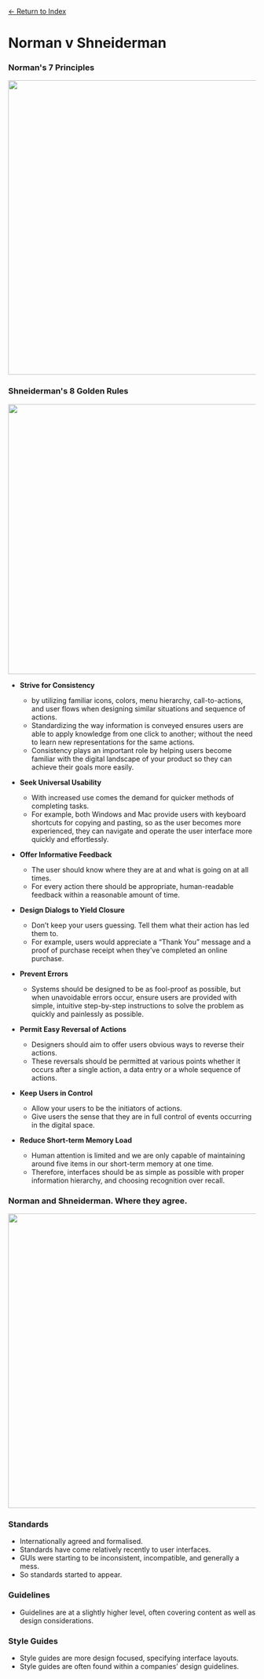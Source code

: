 [← Return to Index](https://github.com/kspra3/FIT3175-Notes)

# Norman v Shneiderman

### Norman's 7 Principles
<img src=https://github.com/kspra3/FIT3175-Notes/blob/master/Images/normans_7_principles.png width="600">

### Shneiderman's 8 Golden Rules
<img src=https://github.com/kspra3/FIT3175-Notes/blob/master/Images/shneiderman.png width="550">

* **Strive for Consistency** 
  * by utilizing familiar icons, colors, menu hierarchy, call-to-actions, and user flows when designing similar situations and sequence of actions. 
  * Standardizing the way information is conveyed ensures users are able to apply knowledge from one click to another; without the need to learn new representations for the same actions. 
  * Consistency plays an important role by helping users become familiar with the digital landscape of your product so they can achieve their goals more easily.
  
* **Seek Universal Usability**
  * With increased use comes the demand for quicker methods of completing tasks. 
  * For example, both Windows and Mac provide users with keyboard shortcuts for copying and pasting, so as the user becomes more experienced, they can navigate and operate the user interface more quickly and effortlessly.

* **Offer Informative Feedback**
  * The user should know where they are at and what is going on at all times. 
  * For every action there should be appropriate, human-readable feedback within a reasonable amount of time.

* **Design Dialogs to Yield Closure**
  * Don’t keep your users guessing. Tell them what their action has led them to. 
  * For example, users would appreciate a “Thank You” message and a proof of purchase receipt when they’ve completed an online purchase.

* **Prevent Errors**
  * Systems should be designed to be as fool-proof as possible, but when unavoidable errors occur, ensure users are provided with simple, intuitive step-by-step instructions to solve the problem as quickly and painlessly as possible.

* **Permit Easy Reversal of Actions**
  * Designers should aim to offer users obvious ways to reverse their actions. 
  * These reversals should be permitted at various points whether it occurs after a single action, a data entry or a whole sequence of actions.

* **Keep Users in Control**
  * Allow your users to be the initiators of actions. 
  * Give users the sense that they are in full control of events occurring in the digital space.

* **Reduce Short-term Memory Load**
  * Human attention is limited and we are only capable of maintaining around five items in our short-term memory at one time. 
  * Therefore, interfaces should be as simple as possible with proper information hierarchy, and choosing recognition over recall.
  
### Norman and Shneiderman. Where they agree.
<img src=https://github.com/kspra3/FIT3175-Notes/blob/master/Images/norman_v_shneiderman.png width="600">

### Standards
* Internationally agreed and formalised. 
* Standards have come relatively recently to user interfaces.
* GUIs were starting to be inconsistent, incompatible, and
generally a mess. 
* So standards started to appear.

### Guidelines
* Guidelines are at a slightly higher level, often covering
content as well as design considerations. 

### Style Guides
* Style guides are more design focused, specifying interface
layouts. 
* Style guides are often found within a companies’ design
guidelines.

